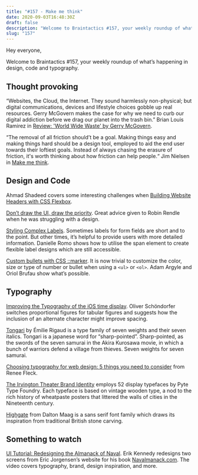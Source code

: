 ```yaml
---
title: "#157 - Make me think"
date: 2020-09-03T16:48:30Z
draft: false
description: "Welcome to Braintactics #157, your weekly roundup of what’s happening in design, code and typography."
slug: "157"
---
```


Hey everyone,

Welcome to Braintactics #157, your weekly roundup of what’s happening in design, code and typography.

## Thought provoking

“Websites, the Cloud, the Internet. They sound harmlessly non-physical; but digital communications, devices and lifestyle choices gobble up real resources. Gerry McGovern makes the case for why we need to curb our digital addiction before we drag our planet into the trash bin.” Brian Louis Ramirez in [Review: 'World Wide Waste' by Gerry McGovern](https://blr.design/blog/review-world-wide-waste/).

“The removal of all friction should’t be a goal. Making things easy and making things hard should be a design tool, employed to aid the end user towards their loftiest goals. Instead of always chasing the erasure of friction, it's worth thinking about how friction can help people.“ Jim Nielsen in [Make me think](https://blog.jim-nielsen.com/2020/make-me-think/).

## Design and Code

Ahmad Shadeed covers some interesting challenges when [Building Website Headers with CSS Flexbox](https://ishadeed.com/article/website-headers-flexbox/).

[Don’t draw the UI, draw the priority](https://www.robinrendle.com/notes/dont-draw-the-ui-draw-the-priority.html). Great advice given to Robin Rendle when he was struggling with a design.

[Styling Complex Labels](https://cloudfour.com/thinks/styling-complex-labels/). Sometimes labels for form fields are short and to the point. But other times, it’s helpful to provide users with more detailed information. Danielle Romo shows how to utilise the span element to create flexible label designs which are still accessible.

[Custom bullets with CSS ::marker](https://web.dev/css-marker-pseudo-element/). It is now trivial to customize the color, size or type of number or bullet when using a `<ul>` or `<ol>`. Adam Argyle and Oriol Brufau show what’s possible.

## Typography

[Improving the Typography of the iOS time display](https://www.zeichenschatz.net/typografie/improving-the-typography-of-the-ios-time-display.html). Oliver Schöndorfer switches proportional figures for tabular figures and suggests how the inclusion of an alternate character might improve spacing.

[Tongari](https://aisforfonts.com/tongari) by Émilie Rigaud is a type family of seven weights and their seven italics. Tongari is a japanese word for “sharp-pointed”. Sharp-pointed, as the swords of the seven samurai in the Akira Kurosawa movie, in which a bunch of warriors defend a village from thieves. Seven weights for seven samurai.

[Choosing typography for web design: 5 things you need to consider](https://dribbble.com/stories/2020/08/17/choosing-typography-for-web-design) from Renee Fleck.

[The Irvington Theater Brand Identity](https://trabuc.co/Irvington-Theater-Brand-Identity) employs 52 display typefaces by Pyte Type Foundry. Each typeface is based on vintage wooden type, a nod to the rich history of wheatpaste posters that littered the walls of cities in the Nineteenth century.

[Highgate](https://www.daltonmaag.com/library/highgate) from Dalton Maag is a sans serif font family which draws its inspiration from traditional British stone carving.

## Something to watch

[UI Tutorial: Redesigning the Almanack of Naval](https://youtu.be/v7NnSibhj7w). Erik Kennedy redesigns two screens from Eric Jorgensen’s website for his book [Navalmanack.com](http://navalmanack.com/). The video covers typography, brand, design inspiration, and more.
